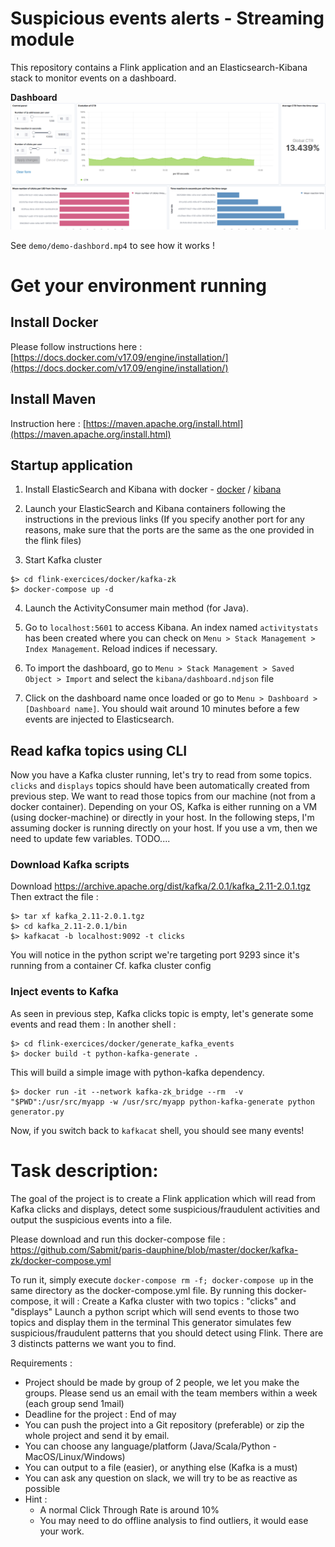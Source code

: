 # Suspicious events alerts - Streaming module

This repository contains a Flink application and an Elasticsearch-Kibana stack to monitor events on a dashboard.

**Dashboard**
![alt text](./quickstart/data/dashboard.png)

See ```demo/demo-dashbord.mp4``` to see how it works !

# Get your environment running

## Install Docker

Please follow instructions here : [https://docs.docker.com/v17.09/engine/installation/](https://docs.docker.com/v17.09/engine/installation/)

## Install Maven

Instruction here : [https://maven.apache.org/install.html](https://maven.apache.org/install.html)

## Startup application

1. Install ElasticSearch and Kibana with docker - [docker](https://www.elastic.co/guide/en/elasticsearch/reference/current/docker.html) / [kibana](https://www.elastic.co/guide/en/kibana/current/docker.html)

2. Launch your ElasticSearch and Kibana containers following the instructions in the previous links (If you specify another port for any reasons, make sure that the ports are the same as the one provided in the flink files)

3. Start Kafka cluster

```
$> cd flink-exercices/docker/kafka-zk
$> docker-compose up -d
```

4. Launch the ActivityConsumer main method (for Java).

5. Go to `localhost:5601` to access Kibana. An index named `activitystats` has been created where you can check on
`Menu > Stack Management > Index Management`. Reload indices if necessary.

6. To import the dashboard, go to `Menu > Stack Management > Saved Object > Import` and select the `kibana/dashboard.ndjson` file

7. Click on the dashboard name once loaded or go to `Menu > Dashboard > [Dashboard name]`. You should wait around 10 minutes before a few events are injected to Elasticsearch.


## Read kafka topics using CLI

Now you have a Kafka cluster running, let's try to read from some topics.
`clicks` and `displays` topics should have been automatically created from previous step.
We want to read those topics from our machine (not from a docker container).
Depending on your OS, Kafka is either running on a VM (using docker-machine) or directly in your host.
In the following steps, I'm assuming docker is running directly on your host.
If you use a vm, then we need to update few variables.
TODO....

### Download Kafka scripts
Download https://archive.apache.org/dist/kafka/2.0.1/kafka_2.11-2.0.1.tgz
Then extract the file :
```
$> tar xf kafka_2.11-2.0.1.tgz
$> cd kafka_2.11-2.0.1/bin
$> kafkacat -b localhost:9092 -t clicks
```

You will notice in the python script we're targeting port 9293 since it's running from a container
Cf. kafka cluster config

### Inject events to Kafka

As seen in previous step, Kafka clicks topic is empty, let's generate some events and read them :
In another shell :
```
$> cd flink-exercices/docker/generate_kafka_events
$> docker build -t python-kafka-generate .
```
This will build a simple image with python-kafka dependency.
```
$> docker run -it --network kafka-zk_bridge --rm  -v "$PWD":/usr/src/myapp -w /usr/src/myapp python-kafka-generate python generator.py
```

Now, if you switch back to `kafkacat` shell, you should see many events!


# Task description:

The goal of the project is to create a Flink application which will read from Kafka clicks and displays, detect some suspicious/fraudulent activities and output the suspicious events into a file.

Please download and run this docker-compose file : https://github.com/Sabmit/paris-dauphine/blob/master/docker/kafka-zk/docker-compose.yml

To run it, simply execute `docker-compose rm -f; docker-compose up` in the same directory as the docker-compose.yml file.
By running this docker-compose, it will :
Create a Kafka cluster with two topics : "clicks" and "displays"
Launch a python script which will send events to those two topics and display them in the terminal
This generator simulates few suspicious/fraudulent patterns that you should detect using Flink.
There are 3 distincts patterns we want you to find.

Requirements :
* Project should be made by group of 2 people, we let you make the groups. Please send us an email with the team members within a week (each group send 1mail)
* Deadline for the project : End of may
* You can push the project into a Git repository (preferable) or zip the whole project and send it by email.
* You can choose any language/platform (Java/Scala/Python - MacOS/Linux/Windows)
* You can output to a file (easier), or anything else (Kafka is a must)
* You can ask any question on slack, we will try to be as reactive as possible
* Hint :
  * A normal Click Through Rate is around 10%
  * You may need to do offline analysis to find outliers, it would ease your work.
